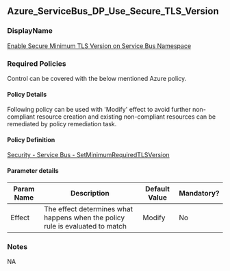 ## Azure_ServiceBus_DP_Use_Secure_TLS_Version

### DisplayName 
[Enable Secure Minimum TLS Version on Service Bus Namespace](../../../Control%20coverage/Feature/ServiceBus.md#azure_servicebus_dp_use_secure_tls_version)

### Required Policies
Control can be covered with the below mentioned Azure policy.

#### Policy Details
Following policy can be used with 'Modify' effect to avoid further non-compliant resource creation and existing non-compliant resources can be remediated by policy remediation task.

#### Policy Definition
[Security - Service Bus - SetMinimumRequiredTLSVersion](./Security%20-%20Service%20Bus%20-%20SetMinimumRequiredTLSVersion.json)

#### Parameter details

|Param Name|Description|Default Value|Mandatory?
|----|----|----|----|
| Effect | The effect determines what happens when the policy rule is evaluated to match| Modify |No |


### Notes
NA